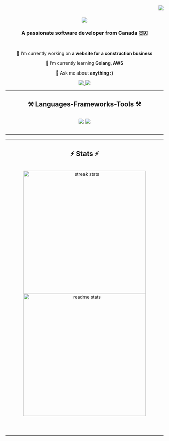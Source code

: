 <img align="right" src="https://visitor-badge.laobi.icu/badge?page_id=jay-thambi.jay-thambi" />

<h1 align="center">
    <img src="https://readme-typing-svg.herokuapp.com/?font=Righteous&size=35&center=true&vCenter=true&width=500&height=70&duration=4000&lines=Hi+There!+👋;+I'm+Sanjay+Thambithurai!;" />
</h1>

<h3 align="center">A passionate software developer from Canada 🇨🇦</h3>

<br/>

<div align="center">
 
 🔭 I’m currently working on **a website for a construction business**
 
 🌱 I’m currently learning **Golang, AWS**

💬 Ask me about **anything :)**

 </div>
 
<div align="center"> 
  <a href="mailto:ssthambithurai@gmail.com">
    <img src="https://img.shields.io/badge/Gmail-333333?style=for-the-badge&logo=gmail&logoColor=red" />
  </a>
  <a href="https://www.linkedin.com/in/sanjaythambithurai/" target="_blank">
    <img src="https://img.shields.io/badge/LinkedIn-0077B5?style=for-the-badge&logo=linkedin&logoColor=white" target="_blank" />
  </a>
</div>

 <hr/>
 
<h2 align="center">⚒️ Languages-Frameworks-Tools ⚒️</h2>
<br/>
<div align="center">
    <img src="https://skillicons.dev/icons?i=react,bootstrap,html,css,vscode,github,figma,git" />
    <img src="https://skillicons.dev/icons?i=nodejs,python,javascript,typescript,mongodb,java,javascript,mysql,flask" /><br>
</div>

<br/>
<hr/>

<hr/>

<h2 align="center">⚡ Stats ⚡</h2>
<br>
<div align=center>
  <img width=390 src="https://streak-stats.demolab.com/?user=jay-thambi&count_private=true&theme=react&border_radius=10" alt="streak stats"/>
  <img width=390 src="https://github-readme-stats.vercel.app/api?username=jay-thambi&count_private=true&show_icons=true&theme=react&rank_icon=github&border_radius=10" alt="readme stats" />
</div>

<br/><br/>

<hr/>

<br/>

<br/>

